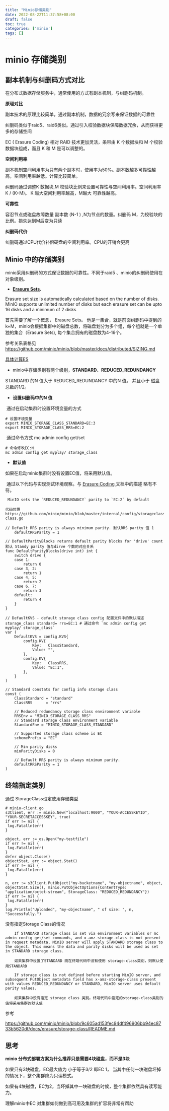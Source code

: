 ```yaml
---
title: "Minio存储类别"
date: 2022-08-22T11:37:58+08:00
draft: false
toc: true 
categories: ['minio']
tags: []
---
```


# minio 存储类别

## 副本机制与纠删码方式对比 

  在分布式数据存储服务中，通常使用的方式有副本机制，与纠删码机制。

**原理对比**

副本技术的原理比较简单，通过副本机制，数据的冗余写来保证数据的可靠性

纠删码类似于raid5、raid6类似。通过引入校验数据块保障数据冗余，从而获得更多的存储空间

EC ( Erasure Coding) 相对 RAID 技术更加灵活，条带由 K 个数据块和 M 个校验数据块组成，而且 K 和 M 是可以调整的。

**空间利用率**

副本机制空间利用率为只有两个副本时，使用率为50%。副本数越多可靠性越高，空间利用率越低。计算比较简单。

纠删码通过调整K 数据块,M 校验块比例来设置可靠性与空间利用率。空间利用率 K / (K+M)。 K 越大空间利用率越高，M越大 可靠性越高。

**可靠性**

容忍节点或磁盘故障数量 副本数 (N-1 ) ,N为节点的数量。纠删码 M，为校验块的比例。损失达到M后变为只读

**纠删码代价**

纠删码通过CPU代价补偿硬盘的空间利用率。CPU的开销会更高

## Minio 中的存储类别

minio采用纠删码的方式保证数据的可靠性。不同于raid5 、minio的纠删码使用在对象级别。

- **[ Erasure Sets](https://docs.min.io/minio/baremetal/concepts/erasure-coding.html#erasure-sets).**

 Erasure set size is automatically calculated based on the number of disks. MinIO  supports unlimited number of disks but each erasure set can be upto 16  disks and a minimum of 2 disks

首先需要了解一个概念， Erasure Sets。 他是一集合，就是前面纠删码中提到的k+M，minio会根据集群中的磁盘总数，将磁盘划分为多个组，每个组就是一个单独的集合（Erasure Sets), 每个集合拥有的磁盘数为4-16个。

参考关系表格见 https://github.com/minio/minio/blob/master/docs/distributed/SIZING.md

[具体计算ES](https://min.io/product/erasure-code-calculator)

- minio中存储类别有两个级别，**STANDARD**、**REDUCED_REDUNDANCY**

STANDARD 的N 值大于 REDUCED_REDUNDANCY 中的N 值。 并且小于 磁盘总数的1/2。

- **设置纠删码中的N 值**

​	通过在启动集群时设置环境变量的方式

```
# 设置环境变量
export MINIO_STORAGE_CLASS_STANDARD=EC:3
export MINIO_STORAGE_CLASS_RRS=EC:2
```

​    通过命令方式 mc admin config get/set

```
# 命令修改EC:N
mc admin config get myplay/ storage_class
```

- **默认值**

如果在启动minio集群时没有设置EC值，将采用默认值。

​       通过以下代码与实现测试环境观察。与 [Erasure Coding ](https://docs.min.io/minio/baremetal/concepts/erasure-coding.html#) 文档中的描述 略有不符。

```
 MinIO sets the `REDUCED_REDUNDANCY` parity to `EC:2` by default
```

```
代码位置 https://github.com/minio/minio/blob/master/internal/config/storageclass/storage-class.go

// Default RRS parity is always minimum parity. 默认RRS parity 值 1
	defaultRRSParity = 1

// DefaultParityBlocks returns default parity blocks for 'drive' count 默认 Standy parity 值与dirve 个数的对应关系
func DefaultParityBlocks(drive int) int {
	switch drive {
	case 1:
		return 0
	case 3, 2:
		return 1
	case 4, 5:
		return 2
	case 6, 7:
		return 3
	default:
		return 4
	}
}

// DefaultKVS - default storage class config 配置文件中的默认描述  storage_class standard= rrs=EC:1 # 通过命令 `mc admin config get myplay/ storage_class`
var (
	DefaultKVS = config.KVS{
		config.KV{
			Key:   ClassStandard,
			Value: "",
		},
		config.KV{
			Key:   ClassRRS,
			Value: "EC:1",
		},
	}
)

// Standard constats for config info storage class
const (
	ClassStandard = "standard"
	ClassRRS      = "rrs"

	// Reduced redundancy storage class environment variable
	RRSEnv = "MINIO_STORAGE_CLASS_RRS"
	// Standard storage class environment variable
	StandardEnv = "MINIO_STORAGE_CLASS_STANDARD"

	// Supported storage class scheme is EC
	schemePrefix = "EC"

	// Min parity disks
	minParityDisks = 0

	// Default RRS parity is always minimum parity.
	defaultRRSParity = 1
)
```

## 终端指定类别

   通过 StorageClass设定使用存储类型

```
# minio-client.go
s3Client, err := minio.New("localhost:9000", "YOUR-ACCESSKEYID", "YOUR-SECRETACCESSKEY", true)
if err != nil {
 log.Fatalln(err)
}

object, err := os.Open("my-testfile")
if err != nil {
 log.Fatalln(err)
}
defer object.Close()
objectStat, err := object.Stat()
if err != nil {
 log.Fatalln(err)
}

n, err := s3Client.PutObject("my-bucketname", "my-objectname", object, objectStat.Size(), minio.PutObjectOptions{ContentType: "application/octet-stream", StorageClass: "REDUCED_REDUNDANCY"})
if err != nil {
 log.Fatalln(err)
}
log.Println("Uploaded", "my-objectname", " of size: ", n, "Successfully.")
```

没有指定Storage Class的情况

```
    If STANDARD storage class is set via environment variables or mc admin config get/set commands, and x-amz-storage-class is not present in request metadata, MinIO server will apply STANDARD storage class to the object. This means the data and parity disks will be used as set in STANDARD storage class.
    
    如果集群中设置了STANDARD 而在终端代码中没有使用 storage-class类别，则默认使用STANDARD

    If storage class is not defined before starting MinIO server, and subsequent PutObject metadata field has x-amz-storage-class present with values REDUCED_REDUNDANCY or STANDARD, MinIO server uses default parity values.
    
    如果集群中没有指定 storage class 类别。终端代码中指定的storage-class类别的值将采用集群的默认值
```

参考

https://github.com/minio/minio/blob/9c605ad153fec94df496906bb94ec8733b5620df/docs/erasure/storage-class/README.md



## 思考

**minio 分布式部署方案为什么推荐只是需要4块磁盘，而不是3块**

如果只有3块磁盘，EC最大值为 小于等于3/2 即EC 1， 当其中任何一块磁盘坏掉的情况下，整个集群降为只读模式。

如果有4块磁盘，EC为2，当坏掉其中一块磁盘的时候，整个集群依然具有读写能力。



理解minio中EC 对集群如何做到高可用及集群的扩容将非常有帮助




